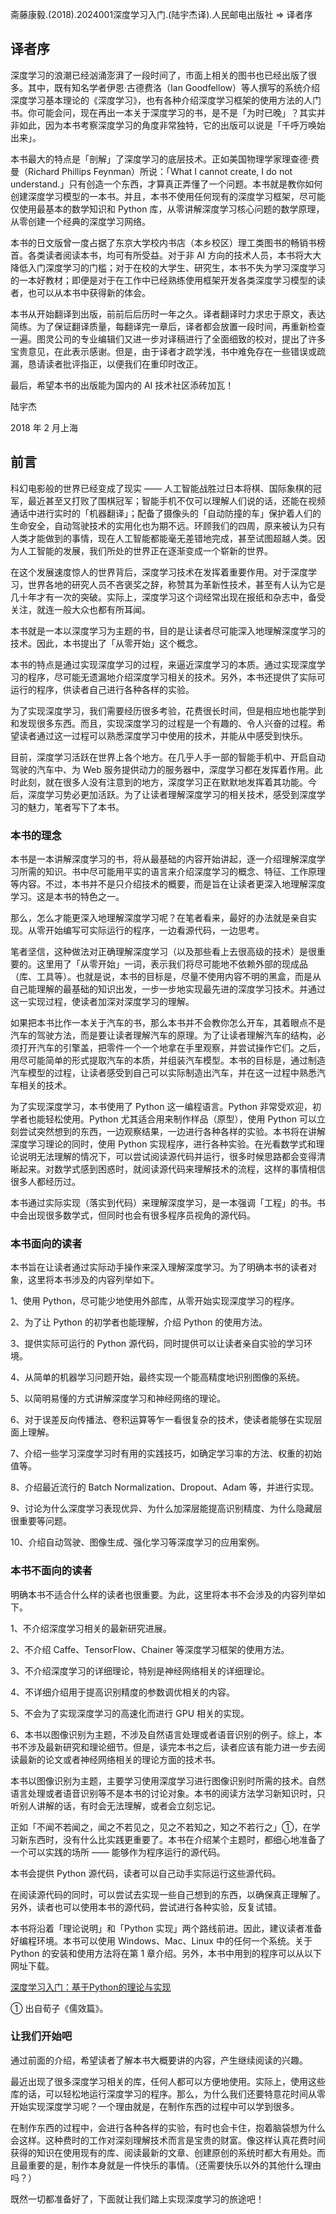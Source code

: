 斋藤康毅.(2018).2024001深度学习入门.(陆宇杰译).人民邮电出版社 => 译者序

## 译者序

深度学习的浪潮已经汹涌澎湃了一段时间了，市面上相关的图书也已经出版了很多。其中，既有知名学者伊恩·古德费洛（Ian Goodfellow）等人撰写的系统介绍深度学习基本理论的《深度学习》，也有各种介绍深度学习框架的使用方法的人门书。你可能会问，现在再出一本关于深度学习的书，是不是「为时已晚」？其实并非如此，因为本书考察深度学习的角度非常独特，它的出版可以说是「千呼万唤始出来」。

本书最大的特点是「剖解」了深度学习的底层技术。正如美国物理学家理查德·费曼（Richard Phillips Feynman）所说：「What I cannot create, I do not understand.」只有创造一个东西，才算真正弄懂了一个问题。本书就是教你如何创建深度学习模型的一本书。并且，本书不使用任何现有的深度学习框架，尽可能仅使用最基本的数学知识和 Python 库，从零讲解深度学习核心问题的数学原理，从零创建一个经典的深度学习网络。

本书的日文版曾一度占据了东京大学校内书店（本乡校区）理工类图书的畅销书榜首。各类读者阅读本书，均可有所受益。对于非 AI 方向的技术人员，本书将大大降低入门深度学习的门槛；对于在校的大学生、研究生，本书不失为学习深度学习的一本好教材；即便是对于在工作中已经熟练使用框架开发各类深度学习模型的读者，也可以从本书中获得新的体会。

本书从开始翻译到出版，前前后后历时一年之久。译者翻译时力求忠于原文，表达简练。为了保证翻译质量，每翻译完一章后，译者都会放置一段时间，再重新检查一遍。图灵公司的专业编辑们又进一步对译稿进行了全面细致的校对，提出了许多宝贵意见，在此表示感谢。但是，由于译者才疏学浅，书中难免存在一些错误或疏漏，恳请读者批评指正，以便我们在重印时改正。

最后，希望本书的出版能为国内的 AI 技术社区添砖加瓦！

陆宇杰

2018 年 2 月上海

## 前言

科幻电影般的世界已经变成了现实 —— 人工智能战胜过日本将棋、国际象棋的冠军，最近甚至又打败了围棋冠军；智能手机不仅可以理解人们说的话，还能在视频通话中进行实时的「机器翻译」；配备了摄像头的「自动防撞的车」保护着人们的生命安全，自动驾驶技术的实用化也为期不远。环顾我们的四周，原来被认为只有人类才能做到的事情，现在人工智能都能毫无差错地完成，甚至试图超越人类。因为人工智能的发展，我们所处的世界正在逐渐变成一个崭新的世界。

在这个发展速度惊人的世界背后，深度学习技术在发挥着重要作用。对于深度学习，世界各地的研究人员不吝褒奖之辞，称赞其为革新性技术，甚至有人认为它是几十年才有一次的突破。实际上，深度学习这个词经常出现在报纸和杂志中，备受关注，就连一般大众也都有所耳闻。

本书就是一本以深度学习为主题的书，目的是让读者尽可能深入地理解深度学习的技术。因此，本书提出了「从零开始」这个概念。

本书的特点是通过实现深度学习的过程，来逼近深度学习的本质。通过实现深度学习的程序，尽可能无遗漏地介绍深度学习相关的技术。另外，本书还提供了实际可运行的程序，供读者自己进行各种各样的实验。

为了实现深度学习，我们需要经历很多考验，花费很长时间，但是相应地也能学到和发现很多东西。而且，实现深度学习的过程是一个有趣的、令人兴奋的过程。希望读者通过这一过程可以熟悉深度学习中使用的技术，并能从中感受到快乐。

目前，深度学习活跃在世界上各个地方。在几乎人手一部的智能手机中、开启自动驾驶的汽车中、为 Web 服务提供动力的服务器中，深度学习都在发挥着作用。此时此刻，就在很多人没有注意到的地方，深度学习正在默默地发挥着其功能。今后，深度学习势必更加活跃。为了让读者理解深度学习的相关技术，感受到深度学习的魅力，笔者写下了本书。

### 本书的理念

本书是一本讲解深度学习的书，将从最基础的内容开始讲起，逐一介绍理解深度学习所需的知识。书中尽可能用平实的语言来介绍深度学习的概念、特征、工作原理等内容。不过，本书并不是只介绍技术的概要，而是旨在让读者更深入地理解深度学习。这是本书的特色之一。

那么，怎么才能更深入地理解深度学习呢？在笔者看来，最好的办法就是亲自实现。从零开始编写可实际运行的程序，一边看源代码，一边思考。

笔者坚信，这种做法对正确理解深度学习（以及那些看上去很高级的技术）是很重要的。这里用了「从零开始」一词，表示我们将尽可能地不依赖外部的现成品（库、工具等）。也就是说，本书的目标是，尽量不使用内容不明的黑盒，而是从自己能理解的最基础的知识出发，一步一步地实现最先进的深度学习技术。并通过这一实现过程，使读者加深对深度学习的理解。

如果把本书比作一本关于汽车的书，那么本书并不会教你怎么开车，其着眼点不是汽车的驾驶方法，而是要让读者理解汽车的原理。为了让读者理解汽车的结构，必须打开汽车的引擎盖，把零件一个一个地拿在手里观察，并尝试操作它们。之后，用尽可能简单的形式提取汽车的本质，并组装汽车模型。本书的目标是，通过制造汽车模型的过程，让读者感受到自己可以实际制造出汽车，并在这一过程中熟悉汽车相关的技术。

为了实现深度学习，本书使用了 Python 这一编程语言。Python 非常受欢迎，初学者也能轻松使用。Python 尤其适合用来制作样品（原型），使用 Python 可以立刻尝试突然想到的东西，一边观察结果，一边进行各种各样的实验。本书将在讲解深度学习理论的同时，使用 Python 实现程序，进行各种实验。在光看数学式和理论说明无法理解的情况下，可以尝试阅读源代码并运行，很多时候思路都会变得清晰起来。对数学式感到困惑时，就阅读源代码来理解技术的流程，这样的事情相信很多人都经历过。

本书通过实际实现（落实到代码）来理解深度学习，是一本强调「工程」的书。书中会出现很多数学式，但同时也会有很多程序员视角的源代码。

### 本书面向的读者

本书旨在让读者通过实际动手操作来深入理解深度学习。为了明确本书的读者对象，这里将本书涉及的内容列举如下。

1、使用 Python，尽可能少地使用外部库，从零开始实现深度学习的程序。

2、为了让 Python 的初学者也能理解，介绍 Python 的使用方法。

3、提供实际可运行的 Python 源代码，同时提供可以让读者亲自实验的学习环境。

4、从简单的机器学习问题开始，最终实现一个能高精度地识别图像的系统。

5、以简明易懂的方式讲解深度学习和神经网络的理论。

6、对于误差反向传播法、卷积运算等乍一看很复杂的技术，使读者能够在实现层面上理解。

7、介绍一些学习深度学习时有用的实践技巧，如确定学习率的方法、权重的初始值等。

8、介绍最近流行的 Batch Normalization、Dropout、Adam 等，并进行实现。

9、讨论为什么深度学习表现优异、为什么加深层能提高识别精度、为什么隐藏层很重要等问题。

10、介绍自动驾驶、图像生成、强化学习等深度学习的应用案例。

### 本书不面向的读者

明确本书不适合什么样的读者也很重要。为此，这里将本书不会涉及的内容列举如下。

1、不介绍深度学习相关的最新研究进展。

2、不介绍 Caffe、TensorFlow、Chainer 等深度学习框架的使用方法。

3、不介绍深度学习的详细理论，特别是神经网络相关的详细理论。

4、不详细介绍用于提高识别精度的参数调优相关的内容。

5、不会为了实现深度学习的高速化而进行 GPU 相关的实现。

6、本书以图像识别为主题，不涉及自然语言处理或者语音识别的例子。综上，本书不涉及最新研究和理论细节。但是，读完本书之后，读者应该有能力进一步去阅读最新的论文或者神经网络相关的理论方面的技术书。

本书以图像识别为主题，主要学习使用深度学习进行图像识别时所需的技术。自然语言处理或者语音识别等不是本书的讨论对象。本书的阅读方法学习新知识时，只听别人讲解的话，有时会无法理解，或者会立刻忘记。

正如「不闻不若闻之，闻之不若见之，见之不若知之，知之不若行之」①，在学习新东西时，没有什么比实践更重要了。本书在介绍某个主题时，都细心地准备了一个可以实践的场所 —— 能够作为程序运行的源代码。

本书会提供 Python 源代码，读者可以自己动手实际运行这些源代码。

在阅读源代码的同时，可以尝试去实现一些自己想到的东西，以确保真正理解了。另外，读者也可以使用本书的源代码，尝试进行各种实验，反复试错。

本书将沿着「理论说明」和「Python 实现」两个路线前进。因此，建议读者准备好编程环境。本书可以使用 Windows、Mac、Linux 中的任何一个系统。关于 Python 的安装和使用方法将在第 1 章介绍。另外，本书中用到的程序可以从以下网址下载。

[深度学习入门：基于Python的理论与实现](https://www.ituring.com.cn/book/1921)

① 出自荀子《儒效篇》。

### 让我们开始吧

通过前面的介绍，希望读者了解本书大概要讲的内容，产生继续阅读的兴趣。

最近出现了很多深度学习相关的库，任何人都可以方便地使用。实际上，使用这些库的话，可以轻松地运行深度学习的程序。那么，为什么我们还要特意花时间从零开始实现深度学习呢？一个理由就是，在制作东西的过程中可以学到很多。

在制作东西的过程中，会进行各种各样的实验，有时也会卡住，抱着脑袋想为什么会这样。这种费时的工作对深刻理解技术而言是宝贵的财富。像这样认真花费时间获得的知识在使用现有的库、阅读最新的文章、创建原创的系统时都大有用处。而且最重要的是，制作本身就是一件快乐的事情。（还需要快乐以外的其他什么理由吗？）

既然一切都准备好了，下面就让我们踏上实现深度学习的旅途吧！